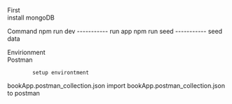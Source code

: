 First           
            install mongoDB 

Command
            npm run dev         -----------     run app
            npm run seed        -----------     seed data

Envirionment    
            Postman

            setup environtment
bookApp.postman_collection.json
import bookApp.postman_collection.json to postman
